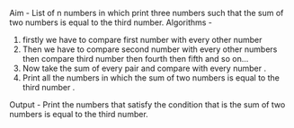 Aim - List of n numbers in which print three numbers such that the sum of two numbers is equal to the third number.
Algorithms - 
1) firstly we have to compare first number with every other number 
2) Then we have to compare second number with every other numbers then compare third number then fourth then fifth and so on...
3) Now take the sum of every pair and compare with every number .
4) Print all the numbers in which the sum of two numbers is equal to the third number .

Output - Print the numbers that satisfy the condition that is the sum of two numbers is equal to the third number.
